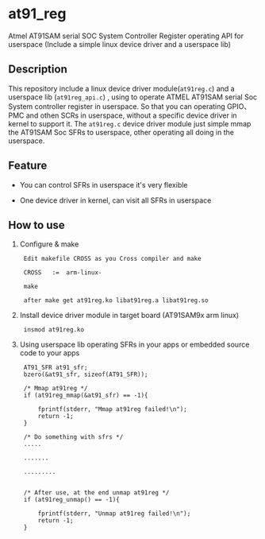 at91_reg
========

Atmel AT91SAM serial SOC System Controller Register operating API for userspace (Include a simple linux device driver and a userspace lib)

## Description

This repository include a linux device driver module(`at91reg.c`) and a userspace lib (`at91reg_api.c`) , using to operate ATMEL AT91SAM serial Soc System controller register in userspace. So that you can operating GPIO、PMC and othen SCRs in userspace, without a specific device driver in kernel to support it. The `at91reg.c` device driver module just simple mmap the AT91SAM Soc SFRs to userspace, other operating all doing in the userspace.

## Feature

- You can control SFRs in userspace it's very flexible

- One device driver in kernel, can visit all SFRs in userspace


## How to use

1. Configure & make
	
		Edit makefile CROSS as you Cross compiler and make
		
		CROSS	:=	arm-linux-
		
		make

		after make get at91reg.ko libat91reg.a libat91reg.so 

2. Install device driver module in target board (AT91SAM9x arm linux)

		insmod at91reg.ko

3. Using userspace lib operating SFRs in your apps or embedded source code to your apps

		AT91_SFR at91_sfr;
		bzero(&at91_sfr, sizeof(AT91_SFR));

		/* Mmap at91reg */
		if (at91reg_mmap(&at91_sfr) == -1){

			fprintf(stderr, "Mmap at91reg failed!\n");
			return -1;
		}    

		/* Do something with sfrs */
		.....
		
		.......

		.........


		/* After use, at the end unmap at91reg */
		if (at91reg_unmap() == -1){

			fprintf(stderr, "Unmap at91reg failed!\n");
			return -1;
		}